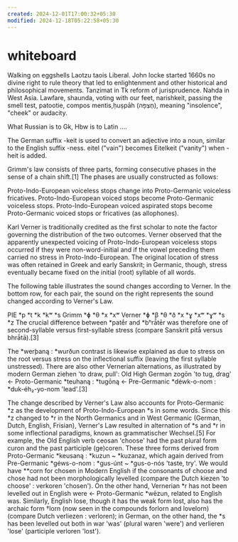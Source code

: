 ```yaml
---
created: 2024-12-01T17:00:32+05:30
modified: 2024-12-18T05:22:58+05:30
---
```


# whiteboard

Walking on eggshells
Laotzu taois Liberal. John locke started 1660s no divine right to rule theory that led to enlightenment and other historical and philosophical movements. Tanzimat in Tk reform of jurisprudence. Nahda in West Asia.
Lawfare, shaunda, voting with our feet, narishkeit, passing the smell test, patootie, compos mentis,ḥuṣpāh (חֻצְפָּה), meaning "insolence", "cheek" or audacity.

What Russian is to Gk, Hbw is to Latin
....

The German suffix -keit is used to convert an adjective into a noun, similar to the English suffix -ness. eitel ("vain") becomes Eitelkeit ("vanity") when -heit is added.

Grimm's law consists of three parts, forming consecutive phases in the sense of a chain shift.[1] The phases are usually constructed as follows:

Proto-Indo-European voiceless stops change into Proto-Germanic voiceless fricatives.
Proto-Indo-European voiced stops become Proto-Germanic voiceless stops.
Proto-Indo-European voiced aspirated stops become Proto-Germanic voiced stops or fricatives (as allophones).

Karl Verner is traditionally credited as the first scholar to note the factor governing the distribution of the two outcomes. Verner observed that the apparently unexpected voicing of Proto-Indo-European voiceless stops occurred if they were non-word-initial and if the vowel preceding them carried no stress in Proto-Indo-European. The original location of stress was often retained in Greek and early Sanskrit; in Germanic, though, stress eventually became fixed on the initial (root) syllable of all words.

The following table illustrates the sound changes according to Verner. In the bottom row, for each pair, the sound on the right represents the sound changed according to Verner's Law.

PIE	*p	*t	*k	*kʷ	*s
Grimm	*ɸ	*θ	*x	*xʷ
Verner	*ɸ	*β	*θ	*ð	*x	*ɣ	*xʷ	*ɣʷ	*s	*z
The crucial difference between *patḗr and *bʰrā́tēr was therefore one of second-syllable versus first-syllable stress (compare Sanskrit pitā́ versus bhrā́tā).[3]

The *werþaną : *wurðun contrast is likewise explained as due to stress on the root versus stress on the inflectional suffix (leaving the first syllable unstressed). There are also other Vernerian alternations, as illustrated by modern German ziehen 'to draw, pull': Old High German zogōn 'to tug, drag' ← Proto-Germanic *teuhaną : *tugōną ← Pre-Germanic *déwk-o-nom : *duk-éh₂-yo-nom 'lead'.[3]

The change described by Verner's Law also accounts for Proto-Germanic *z as the development of Proto-Indo-European *s in some words. Since this *z changed to *r in the North Germanics and in West Germanic (German, Dutch, English, Frisian), Verner's Law resulted in alternation of *s and *r in some inflectional paradigms, known as grammatischer Wechsel.[5] For example, the Old English verb ceosan 'choose' had the past plural form curon and the past participle (ge)coren. These three forms derived from Proto-Germanic *keusaną : *kuzun ~ *kuzanaz, which again derived from Pre-Germanic *géws-o-nom : *gus-únt ~ *gus-o-nós 'taste, try'. We would have **corn for chosen in Modern English if the consonants of choose and chose had not been morphologically levelled (compare the Dutch kiezen 'to choose' : verkoren 'chosen'). On the other hand, Vernerian *r has not been levelled out in English were ← Proto-Germanic *wēzun, related to English was. Similarly, English lose, though it has the weak form lost, also has the archaic form †lorn (now seen in the compounds forlorn and lovelorn) (compare Dutch verliezen : verloren); in German, on the other hand, the *s has been levelled out both in war 'was' (plural waren 'were') and verlieren 'lose' (participle verloren 'lost').
